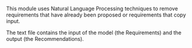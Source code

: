 This module uses Natural Language Processing techniques to remove requirements that have already been proposed or requirements that copy input.

The text file contains the input of the model (the Requirements) and the output (the Recommendations). 
